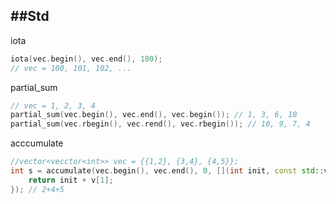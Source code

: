 ##Std
---

iota
```c++
iota(vec.begin(), vec.end(), 100);
// vec = 100, 101, 102, ...
```

partial_sum
```c++
// vec = 1, 2, 3, 4
partial_sum(vec.begin(), vec.end(), vec.begin()); // 1, 3, 6, 10
partial_sum(vec.rbegin(), vec.rend(), vec.rbegin()); // 10, 9, 7, 4
```

acccumulate
```c++
//vector<vecctor<int>> vec = {{1,2}, {3,4}, {4,5}};
int s = accumulate(vec.begin(), vec.end(), 0, [](int init, const std::vector<int>& v){
    return init + v[1]; 
}); // 2+4+5
```


